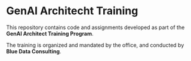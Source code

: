 # GenAI Architecht Training

This repository contains code and assignments developed as part of the **GenAI Architect Training Program**.  

The training is organized and mandated by the office, and conducted by **Blue Data Consulting**.
